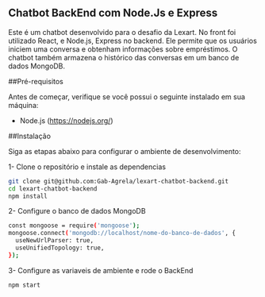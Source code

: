 ## Chatbot BackEnd com Node.Js e Express

Este é um chatbot desenvolvido para o desafio da Lexart. No front foi utilizado React, e Node.js, Express no backend. Ele permite que os usuários iniciem uma conversa e obtenham informações sobre empréstimos. O chatbot também armazena o histórico das conversas em um banco de dados MongoDB.

##Pré-requisitos

Antes de começar, verifique se você possui o seguinte instalado em sua máquina:

- Node.js (https://nodejs.org/)

##Instalação

Siga as etapas abaixo para configurar o ambiente de desenvolvimento:

1- Clone o repositório e instale as dependencias

```bash
git clone git@github.com:Gab-Agrela/lexart-chatbot-backend.git
cd lexart-chatbot-backend
npm install
```

2- Configure o banco de dados MongoDB

```bash
const mongoose = require('mongoose');
mongoose.connect('mongodb://localhost/nome-do-banco-de-dados', {
  useNewUrlParser: true,
  useUnifiedTopology: true,
});
```

3- Configure as variaveis de ambiente e rode o BackEnd

```bash
npm start
```
